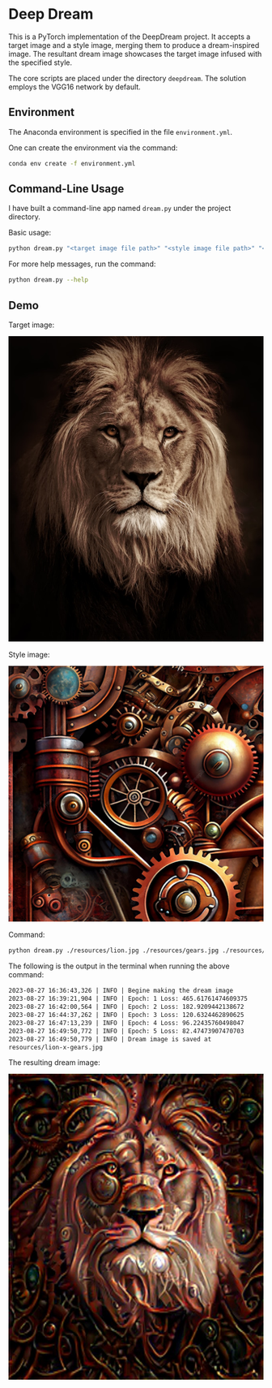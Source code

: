 # Deep Dream

This is a PyTorch implementation of the DeepDream project.
It accepts a target image and a style image, merging them to produce a dream-inspired image. 
The resultant dream image showcases the target image infused with the specified style. 

The core scripts are placed under the directory `deepdream`. The solution employs the VGG16 network by default.

## Environment

The Anaconda environment is specified in the file `environment.yml`.

One can create the environment via the command:

```sh
conda env create -f environment.yml
```

## Command-Line Usage

I have built a command-line app named `dream.py` under the project directory.

Basic usage:

```sh
python dream.py "<target image file path>" "<style image file path>" "<output dream image file path>"
```

For more help messages, run the command:

```sh
python dream.py --help
```

## Demo

Target image:

![Lion](./resources/lion.jpg)

Style image:

![Gears](./resources/gears.jpg)

Command:

```sh
python dream.py ./resources/lion.jpg ./resources/gears.jpg ./resources/lion-x-gears.jpg
```

The following is the output in the terminal when running the above command:

```
2023-08-27 16:36:43,326 | INFO | Begine making the dream image
2023-08-27 16:39:21,904 | INFO | Epoch: 1 Loss: 465.61761474609375
2023-08-27 16:42:00,564 | INFO | Epoch: 2 Loss: 182.9209442138672
2023-08-27 16:44:37,262 | INFO | Epoch: 3 Loss: 120.6324462890625
2023-08-27 16:47:13,239 | INFO | Epoch: 4 Loss: 96.22435760498047
2023-08-27 16:49:50,772 | INFO | Epoch: 5 Loss: 82.47473907470703
2023-08-27 16:49:50,779 | INFO | Dream image is saved at resources/lion-x-gears.jpg
```

The resulting dream image:

![Lion X Gears](./resources/lion-x-gears.jpg)
